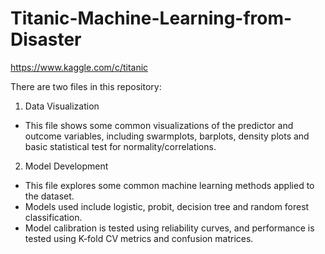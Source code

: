 # Titanic-Machine-Learning-from-Disaster

https://www.kaggle.com/c/titanic

There are two files in this repository:

1. Data Visualization
* This file shows some common visualizations of the predictor and outcome variables, including swarmplots, barplots, density plots and basic statistical test for normality/correlations.

2. Model Development
* This file explores some common machine learning methods applied to the dataset.
* Models used include logistic, probit, decision tree and random forest classification.
* Model calibration is tested using reliability curves, and performance is tested using K-fold CV metrics and confusion matrices.

